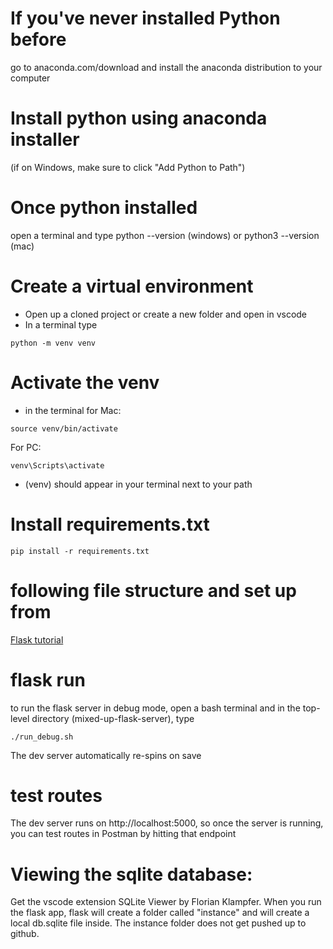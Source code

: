 # If you've never installed Python before

go to anaconda.com/download and install the anaconda distribution to your computer

# Install python using anaconda installer

(if on Windows, make sure to click "Add Python to Path")

# Once python installed

open a terminal and type python --version (windows) or python3 --version (mac)

# Create a virtual environment

- Open up a cloned project or create a new folder and open in vscode
- In a terminal type

```
python -m venv venv
```

# Activate the venv

- in the terminal for Mac:

```
source venv/bin/activate
```

For PC:

```
venv\Scripts\activate
```

- (venv) should appear in your terminal next to your path

# Install requirements.txt

```
pip install -r requirements.txt
```

# following file structure and set up from

[Flask tutorial](https://flask.palletsprojects.com/en/2.3.x/tutorial/layout/)

# flask run

to run the flask server in debug mode, open a bash terminal and in the top-level directory (mixed-up-flask-server), type

```
./run_debug.sh
```

The dev server automatically re-spins on save

# test routes

The dev server runs on http://localhost:5000, so once the server is running, you can test routes in Postman by hitting that endpoint

# Viewing the sqlite database:

Get the vscode extension SQLite Viewer by Florian Klampfer. When you run the flask app, flask will create a folder called "instance" and will create a local db.sqlite file inside. The instance folder does not get pushed up to github.

